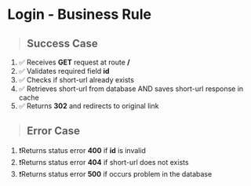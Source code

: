 # Login - Business Rule

> ## Success Case

1.  ✅ Receives **GET** request at route **/**
2.  ✅ Validates required field **id**
3.  ✅ Checks if short-url already exists
4.  ✅ Retrieves short-url from database AND saves short-url response in cache
5.  ✅ Returns **302** and redirects to original link

> ## Error Case

1. ❗Returns status error **400** if **id** is invalid
2. ❗Returns status error **404** if short-url does not exists
3. ❗Returns status error **500** if occurs problem in the database
